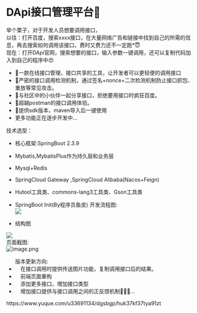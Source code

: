 <h1>DApi接口管理平台🐋<br /></h1>举个栗子，对于开发人员想要调用接口，<br />以往：打开百度，搜索xxxx接口，在大量网络广告和链接中找到自己的所需的信息，再去搜索如何调用该接口，费时又费力还不一定跑*😇<br />现在：打开DApi官网，搜索想要的接口，输入参数一键调用，还可以复制代码加入到自己的程序中😍

- 💨一款在线接口管理，接口共享的工具，让开发者可以更轻便的调用接口
- 💬严密的接口调用检测机制，通过签名+nonce+二次检测机制防止接口抓包、重放等常见攻击。
- 🤺与社区中的小伙伴一起分享接口，拒绝要用接口时疯狂百度。
- 🦍超越postman的接口调用体验。
- 💭提供sdk版本，maven导入后一键使用
- 更多功能正在逐步开发中...

技术选型：
   - 核心框架:SpringBoot 2.3.9
   - Mybatis,MybatisPlus作为持久层和业务层
   - Mysql+Redis
   - SpringCloud Gateway ,SpringCloud Alibaba(Nacos+Feign)
   - Hutool工具类、commons-lang3工具类、Gson工具类
   - SpringBoot Init(By程序员鱼皮)
开发流程图:<br />![](https://cdn.nlark.com/yuque/0/2023/jpeg/35193804/1677501935298-e6e5c7ee-bce1-49de-8f68-968cb383aed8.jpeg)

- 结构图

![](https://cdn.nlark.com/yuque/0/2023/jpeg/35193804/1677503480877-ffcdc934-5893-47e7-b560-96ae1bb887cd.jpeg)<br />页面截图:<br />![image.png](https://cdn.nlark.com/yuque/0/2023/png/35193804/1677501964896-c809ed35-bb0b-452c-bacf-157d8df4e0af.png#averageHue=%23f2f2f2&clientId=u04eeffee-36a0-4&from=paste&height=762&id=ub40ef2e0&name=image.png&originHeight=952&originWidth=1793&originalType=binary&ratio=1.25&rotation=0&showTitle=false&size=117109&status=done&style=none&taskId=u9960b9b7-434b-4366-9222-20e82c36d60&title=&width=1434.4)

<ul>版本更新方向:
      <li>&emsp;在接口调用时提供传送图片功能，复制调用接口后的结果。</li>
      <li>&emsp;前端页面重构</li>
      <li>&emsp;添加更多接口，增加接口类型</li>
      <li>&emsp;增加接口提供与接口调用之间的正反馈机制🍬🍬🍬...</li>

</ul>
https://www.yuque.com/u33691134/dgsbgp/huk37kf37tya91zt
